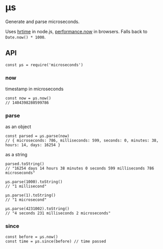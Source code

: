 μs
==

Generate and parse microseconds.

Uses [hrtime](https://nodejs.org/api/process.html#process_process_hrtime) in node.js, [performance.now](https://developer.mozilla.org/en-US/docs/Web/API/Performance.now()) in browsers. Falls back to `Date.now() * 1000`.

API
---

    const μs = require('microseconds')

### now

timestamp in microseconds

    const now = μs.now()
    // 1404398280599786

### parse

as an object

    const parsed = μs.parse(now)
    // { microseconds: 786, milliseconds: 599, seconds: 0, minutes: 38, hours: 14, days: 16254 }

as a string

    parsed.toString()
    // "16254 days 14 hours 38 minutes 0 seconds 599 milliseconds 786 microseconds"

    μs.parse(1000).toString()
    // "1 millisecond"

    μs.parse(1).toString()
    // "1 microsecond"

    μs.parse(4231002).toString()
    // "4 seconds 231 milliseconds 2 microseconds"

### since

    const before = μs.now()
    const time = μs.since(before) // time passed
